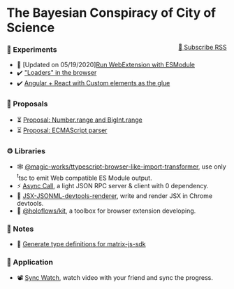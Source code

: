 # The Bayesian Conspiracy of City of Science

<span style="float: right">
    <a href="./atom.xml" target="_blank">🔔 Subscribe RSS</a>
</span>

### 🧪 Experiments

-   👀 \[Updated on 05/19/2020][Run WebExtension with ESModule](./experiments/2019/sept-web-ext-with-esm.md)
-   ✔️ ["Loaders" in the browser](./experiments/2019/sept-loader-in-browser.md)
-   ✔️ [Angular + React with Custom elements as the glue](./experiments/2019/may-angular-react-custom-element.md)

### 💭 Proposals

-   ⏳ [Proposal: Number.range and BigInt.range](./proposals/2019/tc39-number.range.md)
-   ⏳ [Proposal: ECMAScript parser](./proposals/2019/tc39-ecmascript-parser.md)

### ⚙ Libraries

-   🕸 [@magic-works/ttypescript-browser-like-import-transformer](./projects/2020/ttsc-bare-import.md), use only <sup>t</sup>tsc to emit Web compatible ES Module output.
-   ⚡ [Async Call](./projects/2019/async-call.md), a light JSON RPC server & client with 0 dependency.
-   🎨 [JSX-JSONML-devtools-renderer](./projects/2019/devtools-jsx-render.md), write and render JSX in Chrome devtools.
-   🧰 [@holoflows/kit](./projects/2019/holoflows-kit.md), a toolbox for browser extension developing.

### 📝 Notes

-   🧬 [Generate type definitions for matrix-js-sdk](./notes/2019/generate-dts-for-matrix-js-sdk.md)

### 📳 Application

-   📽 [Sync Watch](./projects/2019/sync-watch.md), watch video with your friend and sync the progress. <i-badge type="arch"></i-badge>
